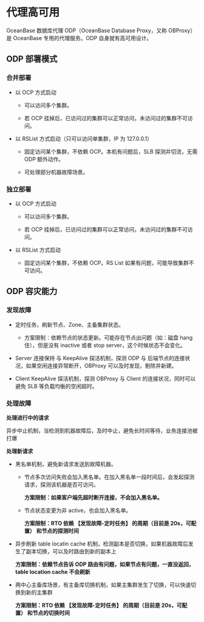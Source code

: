 # 代理高可用

OceanBase 数据库代理 ODP（OceanBase Database Proxy，又称 OBProxy）是 OceanBase 专用的代理服务。ODP 自身就有高可用设计。

## ODP 部署模式

### 合并部署

* 以 OCP 方式启动

  * 可以访问多个集群。

  * 若 OCP 挂掉后，已访问过的集群可以正常访问，未访问过的集群不可访问。

* 以 RSList 方式启动（只可以访问单集群，IP 为 127.0.0.1）

  * 固定访问某个集群，不依赖 OCP。本机有问题后，SLB 探测并切流，无需 ODP 额外动作。

  * 可处理部分机器故障场景。

### 独立部署

* 以 OCP 方式启动

  * 可以访问多个集群。

  * 若 OCP 挂掉后，已访问过的集群可以正常访问，未访问过的集群不可访问。

* 以 RSList 方式启动

  * 固定访问某个集群，不依赖 OCP。RS List 如果有问题，可能导致集群不可访问。

## ODP 容灾能力

### 发现故障

* 定时任务，刷新节点、Zone、主备集群状态。

  * 方案限制：依赖节点的状态更新。可能存在节点出问题（如：磁盘 hang 住），但是没有 inactive 或者 stop server，这个时候状态不会变化。

* Server 连接保持 与 KeepAlive 探活机制，探测 ODP 与 后端节点的连接状况，如果空闲连接异常断开，OBProxy 可以及时发现，剔除并新建。

* Client KeepAlive 探活机制，探测 OBProxy 与 Client 的连接状况，同时可以避免 SLB 等负载均衡的空闲超时。

### 处理故障

**处理进行中的请求**

异步中止机制，当检测到机器故障后，及时中止，避免长时间等待，业务连接池被打爆

**处理新请求**

* 黑名单机制，避免新请求发送到故障机器。

  * 节点多次访问失败会加入黑名单。在加入黑名单一段时间后，会发起探测请求，探测该机器是否可访问。

    **方案限制：如果客户端先超时断开连接，不会加入黑名单。**

  * 节点状态变更为非 active，也会加入黑名单。

    **方案限制：RTO 依赖 【发现故障-定时任务】 的周期（目前是 20s，可配置） 和节点的探测时间**

* 异步刷新 table locatin cache 机制，检测副本是否切换，如果机器故障后发生了副本切换，可以及时路由到新的副本上

  **方案限制：依赖节点告诉 ODP 路由有问题，如果节点有问题，一直没返回，table location cache 不会刷新**
  
* 两中心主备库场景，有主备库切换机制，如果主集群发生了切换，可以快速切换到新的主集群

  **方案限制：RTO 依赖 【发现故障-定时任务】 的周期（目前是 20s，可配置） 和节点的切换时间**
  
